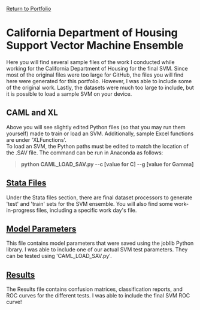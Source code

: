 [Return to Portfolio](https://kgalvancuesta.github.io/portfolio/)

# California Department of Housing Support Vector Machine Ensemble

Here you will find several sample files of the work I conducted while working for the California Department of Housing for the final SVM. Since most of the original files were too large for GitHub, the files you will find here were generated for this portfolio. However, I was able to include some of the original work. Lastly, the datasets were much too large to include, but it is possible to load a sample SVM on your device.

## CAML and XL
Above you will see slightly edited Python files (so that you may run them yourself) made to train or load an SVM. Additionally, sample Excel functions are under 'XLFunctions'.  
To load an SVM, the Python paths must be edited to match the location of the .SAV file. The command can be run in Anaconda as follows:  

> **python CAML_LOAD_SAV.py --c [value for C] --g [value for Gamma]**
 
## [Stata Files](https://github.com/kgalvancuesta/portfolio/tree/main/CA%20SVM%20Model/Stata%20Files)
Under the Stata files section, there are final dataset processors to generate 'test' and 'train' sets for the SVM ensemble. You will also find some work-in-progress files, including a specific work day's file.

## [Model Parameters](https://github.com/kgalvancuesta/portfolio/tree/main/CA%20SVM%20Model/Model%20Parameters)
This file contains model parameters that were saved using the joblib Python library. I was able to include one of our actual SVM test parameters. They can be tested using 'CAML_LOAD_SAV.py'.

## [Results](https://github.com/kgalvancuesta/portfolio/tree/main/CA%20SVM%20Model/Results)
The Results file contains confusion matrices, classification reports, and ROC curves for the different tests. I was able to include the final SVM ROC curve!
